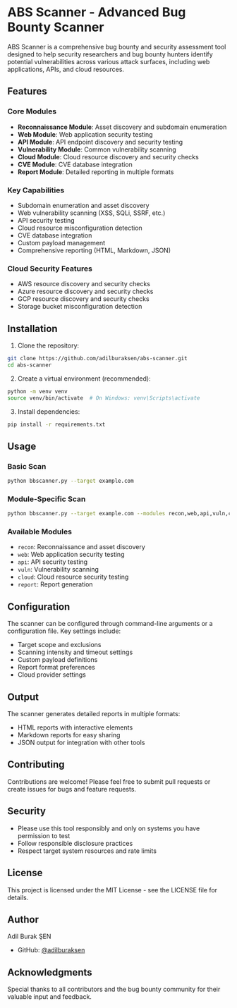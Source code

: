# ABS Scanner - Advanced Bug Bounty Scanner

ABS Scanner is a comprehensive bug bounty and security assessment tool designed to help security researchers and bug bounty hunters identify potential vulnerabilities across various attack surfaces, including web applications, APIs, and cloud resources.

## Features

### Core Modules
- **Reconnaissance Module**: Asset discovery and subdomain enumeration
- **Web Module**: Web application security testing
- **API Module**: API endpoint discovery and security testing
- **Vulnerability Module**: Common vulnerability scanning
- **Cloud Module**: Cloud resource discovery and security checks
- **CVE Module**: CVE database integration
- **Report Module**: Detailed reporting in multiple formats

### Key Capabilities
- Subdomain enumeration and asset discovery
- Web vulnerability scanning (XSS, SQLi, SSRF, etc.)
- API security testing
- Cloud resource misconfiguration detection
- CVE database integration
- Custom payload management
- Comprehensive reporting (HTML, Markdown, JSON)

### Cloud Security Features
- AWS resource discovery and security checks
- Azure resource discovery and security checks
- GCP resource discovery and security checks
- Storage bucket misconfiguration detection

## Installation

1. Clone the repository:
```bash
git clone https://github.com/adilburaksen/abs-scanner.git
cd abs-scanner
```

2. Create a virtual environment (recommended):
```bash
python -m venv venv
source venv/bin/activate  # On Windows: venv\Scripts\activate
```

3. Install dependencies:
```bash
pip install -r requirements.txt
```

## Usage

### Basic Scan
```bash
python bbscanner.py --target example.com
```

### Module-Specific Scan
```bash
python bbscanner.py --target example.com --modules recon,web,api,vuln,cloud
```

### Available Modules
- `recon`: Reconnaissance and asset discovery
- `web`: Web application security testing
- `api`: API security testing
- `vuln`: Vulnerability scanning
- `cloud`: Cloud resource security testing
- `report`: Report generation

## Configuration

The scanner can be configured through command-line arguments or a configuration file. Key settings include:

- Target scope and exclusions
- Scanning intensity and timeout settings
- Custom payload definitions
- Report format preferences
- Cloud provider settings

## Output

The scanner generates detailed reports in multiple formats:
- HTML reports with interactive elements
- Markdown reports for easy sharing
- JSON output for integration with other tools

## Contributing

Contributions are welcome! Please feel free to submit pull requests or create issues for bugs and feature requests.

## Security

- Please use this tool responsibly and only on systems you have permission to test
- Follow responsible disclosure practices
- Respect target system resources and rate limits

## License

This project is licensed under the MIT License - see the LICENSE file for details.

## Author

Adil Burak ŞEN
- GitHub: [@adilburaksen](https://github.com/adilburaksen)

## Acknowledgments

Special thanks to all contributors and the bug bounty community for their valuable input and feedback.

